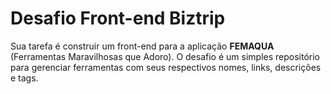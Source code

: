 # Desafio Front-end Biztrip

Sua tarefa é construir um front-end para a aplicação **FEMAQUA** (Ferramentas Maravilhosas que Adoro). O desafio é um simples repositório para gerenciar ferramentas com seus respectivos nomes, links, descrições e tags.